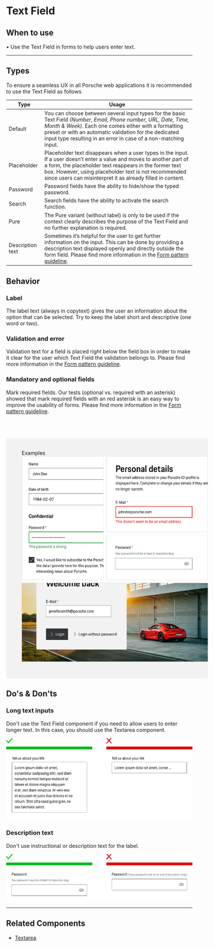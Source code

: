 # Text Field

## When to use

  • Use the Text Field in forms to help users enter text.


---

## Types

To ensure a seamless UX in all Porsche web applications it is recommended to use the Text Field as follows

| Type | Usage |
|----|----|
| Default | You can choose between several input types for the basic Text Field _(Number, Email, Phone number, URL, Date, Time, Month & Week)_. Each one comes either with a formatting preset or with an automatic validation for the dedicated input type resulting in an error in case of a non-matching input.  |
| Placeholder | Placeholder text disappears when a user types in the input. If a user doesn’t enter a value and moves to another part of a form, the placeholder text reappears in the former text box. However, using placeholder text is not recommended since users can misinterpret it as already filled in content.  |
| Password | Password fields have the ability to hide/show the typed password.  |
| Search | Search fields have the ability to activate the search function.    |
| Pure | The Pure variant (without label) is only to be used if the context clearly describes the purpose of the Text Field and no further explanation is required.    |
| Description text | Sometimes it’s helpful for the user to get further information on the input. This can be done by providing a description text displayed openly and directly outside the form field. Please find more information in the [Form pattern guideline](#/patterns/forms).    |


## Behavior

### Label
The label text (always in copytext) gives the user an information about the option that can be selected. Try to keep the label short and descriptive (one  word or two).

### Validation and error
Validation text for a field is placed right below the field box in order to make it clear for the user which Text Field the validation belongs to.
Please find more information in the [Form pattern guideline](#/patterns/forms).

### Mandatory and optional fields
Mark required fields. Our tests (optional vs. required with an asterisk) showed that mark required fields with an red asterisk is an easy way to improve the usability of forms. Please find more information in the [Form pattern guideline](#/patterns/forms).

<div style="background:#F2F2F2; width:100%; margin-top: 64px; padding-top: 32px; padding-left: 42px; padding-bottom: 42px;">
    <p-headline variant="headline-3" tag="h3" style="margin-bottom: 24px;">Examples</p-headline>
    <img src="./assets/text-field-examples.png" alt="Examples for text field usage"/>
</div>

## Do's & Don'ts

### Long text inputs
Don't use the Text Field component if you need to allow users to enter longer text. In this case, you should use the Textarea component.

![Longer Text in Text Field](./assets/textfield-dont-long-text-inputs.png)

### Description text
Don't use instructional or description text for the label.

![How to use description text](./assets/textfield-dont-description-text.png)

---

## Related Components

* [Textarea](#/components/textarea)
